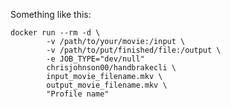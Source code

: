 Something like this:

    docker run --rm -d \
            -v /path/to/your/movie:/input \
            -v /path/to/put/finished/file:/output \
            -e JOB_TYPE="dev/null" 
            chrisjohnson00/handbrakecli \
            input_movie_filename.mkv \
            output_movie_filename.mkv \
            "Profile name"
